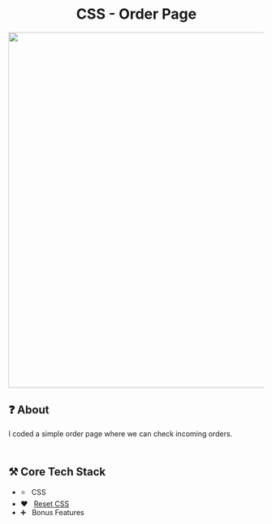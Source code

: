 <h1 align="center">
   CSS - Order Page
</h1>

<p align="center">
  <img src="https://github.com/ozkannbuyuk/css-order-page/assets/111967202/4cb3954a-2660-4432-9147-9fb44abc1ec6" width="700" />
</p>

<h2>
❓ About
</h2>

I coded a simple order page where we can check incoming orders.

<h2>
<br />
⚒️ Core Tech Stack
</h2>

- ⭐️ &nbsp; CSS
- ❤ &nbsp; [Reset CSS](https://meyerweb.com/eric/tools/css/reset/)
- ➕ &nbsp; Bonus Features
